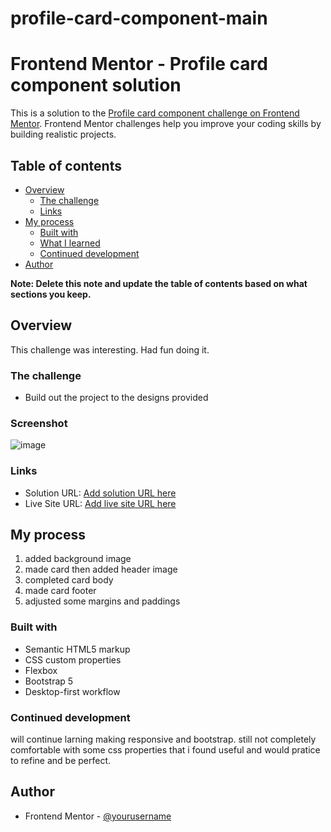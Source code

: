 
# profile-card-component-main
# Frontend Mentor - Profile card component solution

This is a solution to the [Profile card component challenge on Frontend Mentor](https://www.frontendmentor.io/challenges/profile-card-component-cfArpWshJ). Frontend Mentor challenges help you improve your coding skills by building realistic projects. 

## Table of contents

- [Overview](#overview)
  - [The challenge](#the-challenge)
  - [Links](#links)
- [My process](#my-process)
  - [Built with](#built-with)
  - [What I learned](#what-i-learned)
  - [Continued development](#continued-development)
 - [Author](#author)


**Note: Delete this note and update the table of contents based on what sections you keep.**

## Overview
This challenge was interesting. Had fun doing it.

### The challenge

- Build out the project to the designs provided

### Screenshot
![image](https://user-images.githubusercontent.com/77292616/121937059-e9a28580-cd67-11eb-9aea-0875e88eb584.png)


### Links

- Solution URL: [Add solution URL here](https://your-solution-url.com)
- Live Site URL: [Add live site URL here](https://your-live-site-url.com)

## My process
1. added background image
2. made card then added header image
3. completed card body
4. made card footer
5. adjusted some margins and paddings

### Built with

- Semantic HTML5 markup
- CSS custom properties
- Flexbox
- Bootstrap 5
- Desktop-first workflow








### Continued development
will continue larning making responsive and bootstrap. still not completely comfortable with some css properties that i found useful and would pratice to refine and be perfect.





## Author
- Frontend Mentor - [@yourusername](https://www.frontendmentor.io/profile/yourusername)




